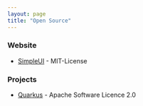 ```yaml
---
layout: page
title: "Open Source"
---
```


### Website

* [SimpleUI](https://github.com/fengyuanchen/simpleui) - MIT-License

### Projects

* [Quarkus](https://quarkus.io) - Apache Software Licence 2.0
